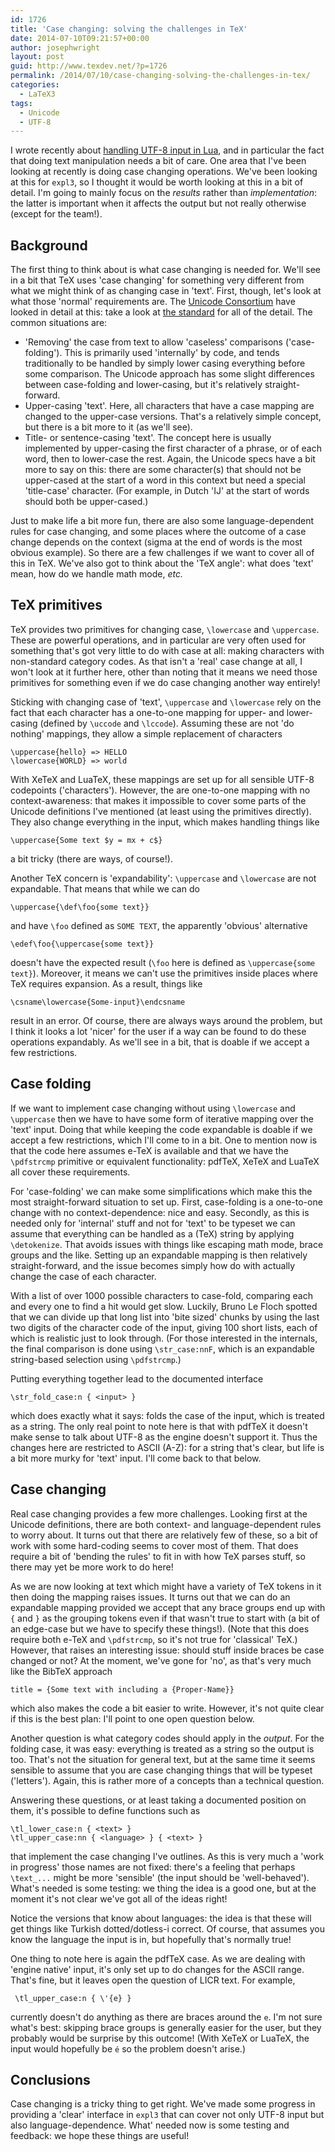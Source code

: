 ```yaml
---
id: 1726
title: 'Case changing: solving the challenges in TeX'
date: 2014-07-10T09:21:57+00:00
author: josephwright
layout: post
guid: http://www.texdev.net/?p=1726
permalink: /2014/07/10/case-changing-solving-the-challenges-in-tex/
categories:
  - LaTeX3
tags:
  - Unicode
  - UTF-8
---
```

I wrote recently about <a href="http://www.texdev.net/2014/07/08/luatex-manipulating-utf-8-text-using-lua/">handling UTF-8 input in Lua</a>, and in particular the fact that doing text manipulation needs a bit of care. One area that I've been looking at recently is doing case changing operations. We've been looking at this for <code>expl3</code>, so I thought it would be worth looking at this in a bit of detail. I'm going to mainly focus on the <em>results</em> rather than <em>implementation</em>: the latter is important when it affects the output but not really otherwise (except for the team!).
<h2>Background</h2>
The first thing to think about is what case changing is needed for. We'll see in a bit that TeX uses 'case changing' for something very different from what we might think of as changing case in 'text'. First, though, let's look at what those 'normal' requirements are. The <a href="http://www.unicode.org/">Unicode Consortium</a> have looked in detail at this: take a look at <a href="http://www.unicode.org/versions/Unicode6.2.0/ch03.pdf">the standard</a> for all of the detail. The common situations are:
<ul>
 	<li>'Removing' the case from text to allow 'caseless' comparisons ('case-folding'). This is primarily used 'internally' by code, and tends traditionally to be handled by simply lower casing everything before some comparison. The Unicode approach has some slight differences between case-folding and lower-casing, but it's relatively straight-forward.</li>
 	<li>Upper-casing 'text'. Here, all characters that have a case mapping are changed to the upper-case versions. That's a relatively simple concept, but there is a bit more to it (as we'll see).</li>
 	<li>Title- or sentence-casing 'text'. The concept here is usually implemented by upper-casing the first character of a phrase, or of each word, then to lower-case the rest. Again, the Unicode specs have a bit more to say on this: there are some character(s) that should not be upper-cased at the start of a word in this context but need a special 'title-case' character. (For example, in Dutch 'IJ' at the start of words should both be upper-cased.)</li>
</ul>
Just to make life a bit more fun, there are also some language-dependent rules for case changing, and some places where the outcome of a case change depends on the context (sigma at the end of words is the most obvious example). So there are a few challenges if we want to cover all of this in TeX. We've also got to think about the 'TeX angle': what does 'text' mean, how do we handle math mode, <em>etc.</em>
<h2>TeX primitives</h2>
TeX provides two primitives for changing case, <code>\lowercase</code> and <code>\uppercase</code>. These are powerful operations, and in particular are very often used for something that's got very little to do with case at all: making characters with non-standard category codes. As that isn't a 'real' case change at all, I won't look at it further here, other than noting that it means we need those primitives for something even if we do case changing another way entirely!

Sticking with changing case of 'text', <code>\uppercase</code> and <code>\lowercase</code> rely on the fact that each character has a one-to-one mapping for upper- and lower-casing (defined by <code>\uccode</code> and <code>\lccode</code>). Assuming these are not 'do nothing' mappings, they allow a simple replacement of characters
<pre><code>\uppercase{hello} =&gt; HELLO
\lowercase{WORLD} =&gt; world
</code></pre>
With XeTeX and LuaTeX, these mappings are set up for all sensible UTF-8 codepoints ('characters'). However, the are one-to-one mapping with no context-awareness: that makes it impossible to cover some parts of the Unicode definitions I've mentioned (at least using the primitives directly). They also change everything in the input, which makes handling things like
<pre><code>\uppercase{Some text $y = mx + c$}
</code></pre>
a bit tricky (there are ways, of course!).

Another TeX concern is 'expandability': <code>\uppercase</code> and <code>\lowercase</code> are not expandable. That means that while we can do
<pre><code>\uppercase{\def\foo{some text}}
</code></pre>
and have <code>\foo</code> defined as <code>SOME TEXT</code>, the apparently 'obvious' alternative
<pre><code>\edef\foo{\uppercase{some text}}
</code></pre>
doesn't have the expected result (<code>\foo</code> here is defined as <code>\uppercase{some text}</code>). Moreover, it means we can't use the primitives inside places where TeX requires expansion. As a result, things like
<pre><code>\csname\lowercase{Some-input}\endcsname
</code></pre>
result in an error. Of course, there are always ways around the problem, but I think it looks a lot 'nicer' for the user if a way can be found to do these operations expandably. As we'll see in a bit, that is doable if we accept a few restrictions.
<h2>Case folding</h2>
If we want to implement case changing without using <code>\lowercase</code> and <code>\uppercase</code> then we have to have some form of iterative mapping over the 'text' input. Doing that while keeping the code expandable is doable if we accept a few restrictions, which I'll come to in a bit. One to mention now is that the code here assumes e-TeX is available and that we have the <code>\pdfstrcmp</code> primitive or equivalent functionality: pdfTeX, XeTeX and LuaTeX all cover these requirements.

For 'case-folding' we can make some simplifications which make this the most straight-forward situation to set up. First, case-folding is a one-to-one change with no context-dependence: nice and easy. Secondly, as this is needed only for 'internal' stuff and not for 'text' to be typeset we can assume that everything can be handled as a (TeX) string by applying <code>\detokenize</code>. That avoids issues with things like escaping math mode, brace groups and the like. Setting up an expandable mapping is then relatively straight-forward, and the issue becomes simply how do with actually change the case of each character.

With a list of over 1000 possible characters to case-fold, comparing each and every one to find a hit would get slow. Luckily, Bruno Le Floch spotted that we can divide up that long list into 'bite sized' chunks by using the last two digits of the character code of the input, giving 100 short lists, each of which is realistic just to look through. (For those interested in the internals, the final comparison is done using <code>\str_case:nnF</code>, which is an expandable string-based selection using <code>\pdfstrcmp</code>.)

Putting everything together lead to the documented interface
<pre><code>\str_fold_case:n { &lt;input&gt; }
</code></pre>
which does exactly what it says: folds the case of the input, which is treated as a string. The only real point to note here is that with pdfTeX it doesn't make sense to talk about UTF-8 as the engine doesn't support it. Thus the changes here are restricted to ASCII (A-Z): for a string that's clear, but life is a bit more murky for 'text' input. I'll come back to that below.
<h2>Case changing</h2>
Real case changing provides a few more challenges. Looking first at the Unicode definitions, there are both context- and language-dependent rules to worry about. It turns out that there are relatively few of these, so a bit of work with some hard-coding seems to cover most of them. That does require a bit of 'bending the rules' to fit in with how TeX parses stuff, so there may yet be more work to do here!

As we are now looking at text which might have a variety of TeX tokens in it then doing the mapping raises issues. It turns out that we can do an expandable mapping provided we accept that any brace groups end up with <code>{</code> and <code>}</code> as the grouping tokens even if that wasn't true to start with (a bit of an edge-case but we have to specify these things!). (Note that this does require both e-TeX and <code>\pdfstrcmp</code>, so it's not true for 'classical' TeX.) However, that raises an interesting issue: should stuff inside braces be case changed or not? At the moment, we've gone for 'no', as that's very much like the BibTeX approach
<pre><code>title = {Some text with including a {Proper-Name}}
</code></pre>
which also makes the code a bit easier to write. However, it's not quite clear if this is the best plan: I'll point to one open question below.

Another question is what category codes should apply in the <em>output</em>. For the folding case, it was easy: everything is treated as a string so the output is too. That's not the situation for general text, but at the same time it seems sensible to assume that you are case changing things that will be typeset ('letters'). Again, this is rather more of a concepts than a technical question.

Answering these questions, or at least taking a documented position on them, it's possible to define functions such as
<pre><code>\tl_lower_case:n { &lt;text&gt; }
\tl_upper_case:nn { &lt;language&gt; } { &lt;text&gt; }
</code></pre>
that implement the case changing I've outlines. As this is very much a 'work in progress' those names are not fixed: there's a feeling that perhaps <code>\text_...</code> might be more 'sensible' (the input should be 'well-behaved'). What's needed is some testing: we thing the idea is a good one, but at the moment it's not clear we've got all of the ideas right!

Notice the versions that know about languages: the idea is that these will get things like Turkish dotted/dotless-i correct. Of course, that assumes you know the language the input is in, but hopefully that's normally true!

One thing to note here is again the pdfTeX case. As we are dealing with 'engine native' input, it's only set up to do changes for the ASCII range. That's fine, but it leaves open the question of LICR text. For example,
<pre><code> \tl_upper_case:n { \'{e} }
</code></pre>
currently doesn't do anything as there are braces around the <code>e</code>. I'm not sure what's best: skipping brace groups is generally easier for the user, but they probably would be surprise by this outcome! (With XeTeX or LuaTeX, the input would hopefully be <code>é</code> so the problem doesn't arise.)
<h2>Conclusions</h2>
Case changing is a tricky thing to get right. We've made some progress in providing a 'clear' interface in <code>expl3</code> that can cover not only UTF-8 input but also language-dependence. What' needed now is some testing and feedback: we hope these things are useful!
